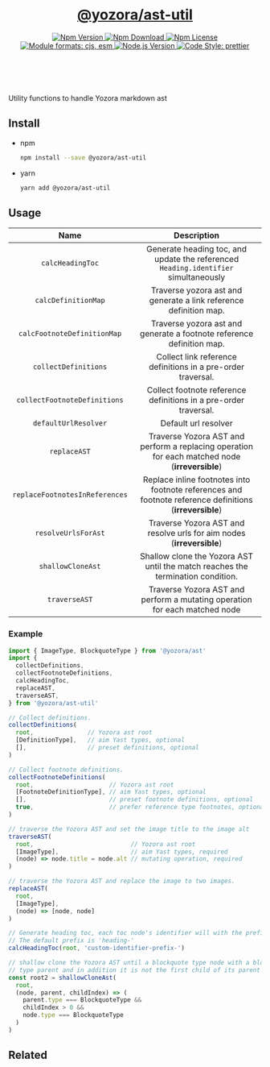<header>
  <h1 align="center">
    <a href="https://github.com/yozorajs/yozora/tree/main/packages/ast-util#readme">@yozora/ast-util</a>
  </h1>
  <div align="center">
    <a href="https://www.npmjs.com/package/@yozora/ast-util">
      <img
        alt="Npm Version"
        src="https://img.shields.io/npm/v/@yozora/ast-util.svg"
      />
    </a>
    <a href="https://www.npmjs.com/package/@yozora/ast-util">
      <img
        alt="Npm Download"
        src="https://img.shields.io/npm/dm/@yozora/ast-util.svg"
      />
    </a>
    <a href="https://www.npmjs.com/package/@yozora/ast-util">
      <img
        alt="Npm License"
        src="https://img.shields.io/npm/l/@yozora/ast-util.svg"
      />
    </a>
    <a href="#install">
      <img
        alt="Module formats: cjs, esm"
        src="https://img.shields.io/badge/module_formats-cjs%2C%20esm-green.svg"
      />
    </a>
    <a href="https://github.com/nodejs/node">
      <img
        alt="Node.js Version"
        src="https://img.shields.io/node/v/@yozora/ast-util"
      />
    </a>
    <a href="https://github.com/prettier/prettier">
      <img
        alt="Code Style: prettier"
        src="https://img.shields.io/badge/code_style-prettier-ff69b4.svg?style=flat-square"
      />
    </a>
  </div>
</header>
<br/>

Utility functions to handle Yozora markdown ast

## Install

* npm

  ```bash
  npm install --save @yozora/ast-util
  ```

* yarn

  ```bash
  yarn add @yozora/ast-util
  ```

## Usage

Name                          | Description
:----------------------------:|:-------------------------:
`calcHeadingToc`              | Generate heading toc, and update the referenced `Heading.identifier` simultaneously
`calcDefinitionMap`           | Traverse yozora ast and generate a link reference definition map.
`calcFootnoteDefinitionMap`   | Traverse yozora ast and generate a footnote reference definition map.
`collectDefinitions`          | Collect link reference definitions in a pre-order traversal.
`collectFootnoteDefinitions`  | Collect footnote reference definitions in a pre-order traversal.
`defaultUrlResolver`          | Default url resolver
`replaceAST`                  | Traverse Yozora AST and perform a replacing operation for each matched node (**irreversible**)
`replaceFootnotesInReferences`| Replace inline footnotes into footnote references and footnote reference definitions (**irreversible**)
`resolveUrlsForAst`           | Traverse Yozora AST and resolve urls for aim nodes (**irreversible**)
`shallowCloneAst`             | Shallow clone the Yozora AST until the match reaches the termination condition.
`traverseAST`                 | Traverse Yozora AST and perform a mutating operation for each matched node


### Example

```typescript
import { ImageType, BlockquoteType } from '@yozora/ast'
import { 
  collectDefinitions,
  collectFootnoteDefinitions,
  calcHeadingToc, 
  replaceAST, 
  traverseAST,
} from '@yozora/ast-util'

// Collect definitions.
collectDefinitions(
  root,               // Yozora ast root
  [DefinitionType],   // aim Yast types, optional
  [],                 // preset definitions, optional
)

// Collect footnote definitions.
collectFootnoteDefinitions(
  root,                     // Yozora ast root
  [FootnoteDefinitionType], // aim Yast types, optional
  [],                       // preset footnote definitions, optional
  true,                     // prefer reference type footnotes, optional.
)

// traverse the Yozora AST and set the image title to the image alt
traverseAST(
  root,                           // Yozora ast root
  [ImageType],                    // aim Yast types, required
  (node) => node.title = node.alt // mutating operation, required
)

// traverse the Yozora AST and replace the image to two images.
replaceAST(
  root, 
  [ImageType], 
  (node) => [node, node]
)

// Generate heading toc, each toc node's identifier will with the prefix 'custom-identifier-prefix-'.
// The default prefix is 'heading-'
calcHeadingToc(root, 'custom-identifier-prefix-')

// shallow clone the Yozora AST until a blockquote type node with a blockquote 
// type parent and in addition it is not the first child of its parent encountered.
const root2 = shallowCloneAst(
  root, 
  (node, parent, childIndex) => (
    parent.type === BlockquoteType && 
    childIndex > 0 && 
    node.type === BlockquoteType
  )
)
```


## Related

[homepage]: https://github.com/yozorajs/yozora/tree/main/packages/ast-util#readme
